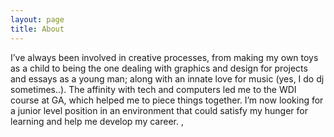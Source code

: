 ```yaml
---
layout: page
title: About
---
```




I’ve always been involved in creative processes, from making my own toys as a child to being the one dealing with graphics and design for projects and essays as a young man; along with an innate love for music (yes, I do dj sometimes..).
The affinity with tech and computers led me to the WDI course at GA, which helped me to piece things together. I’m now looking for a junior level position in an environment that could satisfy my hunger for learning and help me develop my career.
,